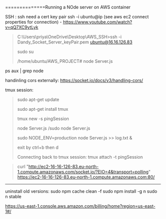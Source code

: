 ==============Running a NOde server on AWS container

SSH :
ssh need a cert key pair
ssh -i <pem file name> ubuntu@ip (see aws ec2 connect properties for connection) - https://www.youtube.com/watch?v=qQ7XC9ytLyk

> C:\Users\priya\OneDrive\Desktop\AWS_SSH>ssh -i Dandy_Socket_Server_keyPair.pem ubuntu@16.16.126.83
> 
> sudo su
> 
> /home/ubuntu/AWS_PROJECT# node Server.js

ps aux | grep node

handinling cors externally: https://socket.io/docs/v3/handling-cors/

tmux session:
> sudo apt-get update
> 
> sudo apt-get install tmux
> 
> tmux new -s pingSession
> 
> node Server.js /sudo node Server.js
> 
> sudo NODE_ENV=production node Server.js >> log.txt &
> 
> exit by ctrl+b then d
> 
> Connecting back to tmux session: tmux attach -t pingSession


> curl "http://ec2-16-16-126-83.eu-north-1.compute.amazonaws.com/socket.io/?EIO=4&transport=polling"
https://ec2-16-16-126-83.eu-north-1.compute.amazonaws.com:80/




-----

uninstall old versions:
sudo npm cache clean -f
sudo npm install -g n
sudo n stable


https://us-east-1.console.aws.amazon.com/billing/home?region=us-east-1#/
